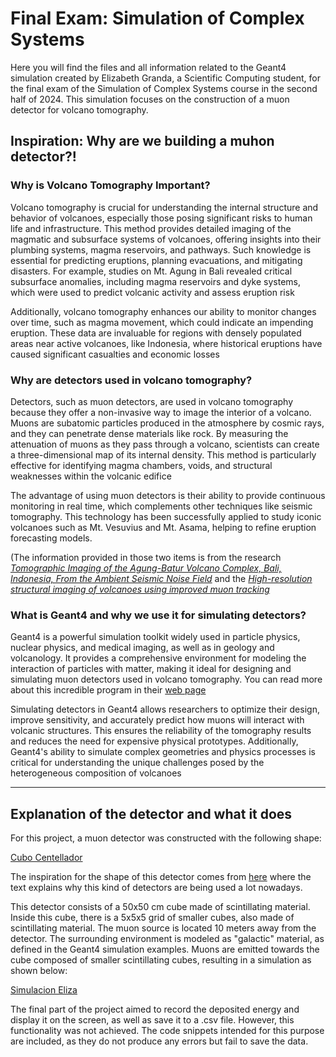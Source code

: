 # **Final Exam: Simulation of Complex Systems**


Here you will find the files and all information related to the Geant4 simulation created by Elizabeth Granda, a Scientific Computing student, for the final exam of the Simulation of Complex Systems course in the second half of 2024. This simulation focuses on the construction of a muon detector for volcano tomography.

## **Inspiration: Why are we building a muhon detector?!**

### **Why is Volcano Tomography Important?**


Volcano tomography is crucial for understanding the internal structure and behavior of volcanoes, especially those posing significant risks to human life and infrastructure. This method provides detailed imaging of the magmatic and subsurface systems of volcanoes, offering insights into their plumbing systems, magma reservoirs, and pathways. Such knowledge is essential for predicting eruptions, planning evacuations, and mitigating disasters. For example, studies on Mt. Agung in Bali revealed critical subsurface anomalies, including magma reservoirs and dyke systems, which were used to predict volcanic activity and assess eruption risk

Additionally, volcano tomography enhances our ability to monitor changes over time, such as magma movement, which could indicate an impending eruption. These data are invaluable for regions with densely populated areas near active volcanoes, like Indonesia, where historical eruptions have caused significant casualties and economic losses


### **Why are detectors used in volcano tomography?**


Detectors, such as muon detectors, are used in volcano tomography because they offer a non-invasive way to image the interior of a volcano. Muons are subatomic particles produced in the atmosphere by cosmic rays, and they can penetrate dense materials like rock. By measuring the attenuation of muons as they pass through a volcano, scientists can create a three-dimensional map of its internal density. This method is particularly effective for identifying magma chambers, voids, and structural weaknesses within the volcanic edifice

The advantage of using muon detectors is their ability to provide continuous monitoring in real time, which complements other techniques like seismic tomography. This technology has been successfully applied to study iconic volcanoes such as Mt. Vesuvius and Mt. Asama, helping to refine eruption forecasting models.



(The information provided in those two items is from the research [*Tomographic Imaging of the Agung-Batur Volcano Complex, Bali, Indonesia, From the Ambient Seismic Noise Field*](https://www.frontiersin.org/journals/earth-science/articles/10.3389/feart.2020.00043/full) and the [*High-resolution structural imaging of volcanoes using improved muon tracking*](https://academic.oup.com/gji/article/235/2/1138/7219314)

### **What is Geant4 and why we use it for simulating detectors?**


Geant4 is a powerful simulation toolkit widely used in particle physics, nuclear physics, and medical imaging, as well as in geology and volcanology. It provides a comprehensive environment for modeling the interaction of particles with matter, making it ideal for designing and simulating muon detectors used in volcano tomography. You can read more about this incredible program in their [web page](https://geant4.web.cern.ch/)

Simulating detectors in Geant4 allows researchers to optimize their design, improve sensitivity, and accurately predict how muons will interact with volcanic structures. This ensures the reliability of the tomography results and reduces the need for expensive physical prototypes. Additionally, Geant4's ability to simulate complex geometries and physics processes is critical for understanding the unique challenges posed by the heterogeneous composition of volcanoes


---

## **Explanation of the detector and what it does**

For this project, a muon detector was constructed with the following shape:

[Cubo Centellador](images/cubo_centellador.jpg)

The inspiration for the shape of this detector comes from [here](https://ep-news.web.cern.ch/content/revolutionizing-particle-detection-3d-printed-scintillating-detectors-tracking-and) where the text explains why this kind of detectors are being used a lot nowadays.

This detector consists of a 50x50 cm cube made of scintillating material. Inside this cube, there is a 5x5x5 grid of smaller cubes, also made of scintillating material. The muon source is located 10 meters away from the detector. The surrounding environment is modeled as "galactic" material, as defined in the Geant4 simulation examples. Muons are emitted towards the cube composed of smaller scintillating cubes, resulting in a simulation as shown below:

[Simulacion Eliza](images/simulacion_eli.jpg)

The final part of the project aimed to record the deposited energy and display it on the screen, as well as save it to a .csv file. However, this functionality was not achieved. The code snippets intended for this purpose are included, as they do not produce any errors but fail to save the data.
